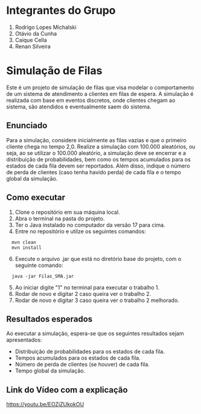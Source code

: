 # Integrantes do Grupo
1. Rodrigo Lopes Michalski
2. Otávio da Cunha
3. Caique Cella
4. Renan Silveira

# Simulação de Filas
Este é um projeto de simulação de filas que visa modelar o comportamento de um sistema de atendimento a clientes em filas de espera. A simulação é realizada com base em eventos discretos, onde clientes chegam ao sistema, são atendidos e eventualmente saem do sistema.

## Enunciado

Para a simulação, considere inicialmente as filas vazias e que o primeiro cliente chega no tempo 2,0. Realize a simulação com 100.000 aleatórios, ou seja, ao se utilizar o 100.000 aleatório, a simulação deve se encerrar e a distribuição de probabilidades, bem como os tempos acumulados para os estados de cada fila devem ser reportados. Além disso, indique o número de perda de clientes (caso tenha havido perda) de cada fila e o tempo global da simulação.

## Como executar

1. Clone o repositório em sua máquina local.
2. Abra o terminal na pasta do projeto.
3. Ter o Java instalado no computador da versão 17 para cima.
4. Entre no repositório e utilze os seguintes comandos:
  ```
    mvn clean
    mvn install
  ```
6. Execute o arquivo .jar que está no diretório base do projeto, com o seguinte comando:
 ```
   java -jar Filas_SMA.jar
 ```
5. Ao iniciar digite "1" no terminal para executar o trabalho 1.
6. Rodar de novo e digitar 2 caso queira ver o trabalho 2.
7. Rodar de novo e digitar 3 caso queira ver o trabalho 2 melhorado.
## Resultados esperados

Ao executar a simulação, espera-se que os seguintes resultados sejam apresentados:

- Distribuição de probabilidades para os estados de cada fila.
- Tempos acumulados para os estados de cada fila.
- Número de perda de clientes (se houver) de cada fila.
- Tempo global da simulação.


## Link do Vídeo com a explicação
https://youtu.be/EOZjZUkokOU
